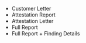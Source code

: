 - Customer Letter
- Attestation Report
- Attestation Letter
- Full Report
- Full Report + Finding Details
